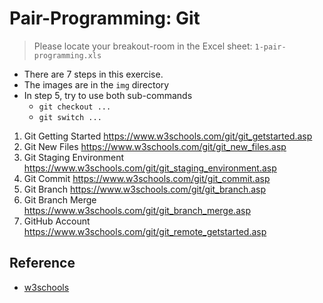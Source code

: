 
# Pair-Programming: Git 

> Please locate your breakout-room in the Excel sheet: `1-pair-programming.xls`


- There are 7 steps in this exercise. 
- The images are in the `img` directory
- In step 5, try to use both sub-commands 
  - `git checkout ...` 
  - `git switch ...`

 
1. Git Getting Started
https://www.w3schools.com/git/git_getstarted.asp
2. Git New Files
https://www.w3schools.com/git/git_new_files.asp
3. Git Staging Environment
https://www.w3schools.com/git/git_staging_environment.asp
4. Git Commit
https://www.w3schools.com/git/git_commit.asp
5. Git Branch
https://www.w3schools.com/git/git_branch.asp
6. Git Branch Merge
https://www.w3schools.com/git/git_branch_merge.asp
7. GitHub Account
https://www.w3schools.com/git/git_remote_getstarted.asp

## Reference
- [w3schools](https://www.w3schools.com)